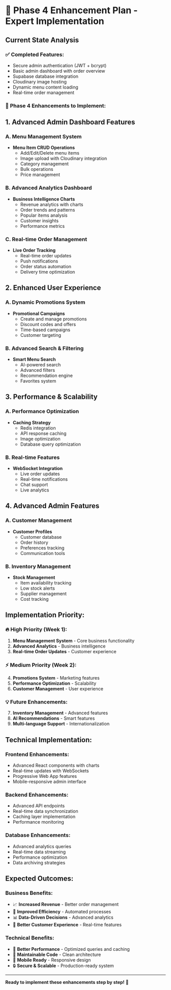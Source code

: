 # 🚀 Phase 4 Enhancement Plan - Expert Implementation

## **Current State Analysis**

### ✅ **Completed Features:**
- Secure admin authentication (JWT + bcrypt)
- Basic admin dashboard with order overview
- Supabase database integration
- Cloudinary image hosting
- Dynamic menu content loading
- Real-time order management

### 🎯 **Phase 4 Enhancements to Implement:**

## **1. Advanced Admin Dashboard Features**

### **A. Menu Management System**
- **Menu Item CRUD Operations**
  - Add/Edit/Delete menu items
  - Image upload with Cloudinary integration
  - Category management
  - Bulk operations
  - Price management

### **B. Advanced Analytics Dashboard**
- **Business Intelligence Charts**
  - Revenue analytics with charts
  - Order trends and patterns
  - Popular items analysis
  - Customer insights
  - Performance metrics

### **C. Real-time Order Management**
- **Live Order Tracking**
  - Real-time order updates
  - Push notifications
  - Order status automation
  - Delivery time optimization

## **2. Enhanced User Experience**

### **A. Dynamic Promotions System**
- **Promotional Campaigns**
  - Create and manage promotions
  - Discount codes and offers
  - Time-based campaigns
  - Customer targeting

### **B. Advanced Search & Filtering**
- **Smart Menu Search**
  - AI-powered search
  - Advanced filters
  - Recommendation engine
  - Favorites system

## **3. Performance & Scalability**

### **A. Performance Optimization**
- **Caching Strategy**
  - Redis integration
  - API response caching
  - Image optimization
  - Database query optimization

### **B. Real-time Features**
- **WebSocket Integration**
  - Live order updates
  - Real-time notifications
  - Chat support
  - Live analytics

## **4. Advanced Admin Features**

### **A. Customer Management**
- **Customer Profiles**
  - Customer database
  - Order history
  - Preferences tracking
  - Communication tools

### **B. Inventory Management**
- **Stock Management**
  - Item availability tracking
  - Low stock alerts
  - Supplier management
  - Cost tracking

## **Implementation Priority:**

### **🔥 High Priority (Week 1):**
1. **Menu Management System** - Core business functionality
2. **Advanced Analytics** - Business intelligence
3. **Real-time Order Updates** - Customer experience

### **⚡ Medium Priority (Week 2):**
4. **Promotions System** - Marketing features
5. **Performance Optimization** - Scalability
6. **Customer Management** - User experience

### **💡 Future Enhancements:**
7. **Inventory Management** - Advanced features
8. **AI Recommendations** - Smart features
9. **Multi-language Support** - Internationalization

## **Technical Implementation:**

### **Frontend Enhancements:**
- Advanced React components with charts
- Real-time updates with WebSockets
- Progressive Web App features
- Mobile-responsive admin interface

### **Backend Enhancements:**
- Advanced API endpoints
- Real-time data synchronization
- Caching layer implementation
- Performance monitoring

### **Database Enhancements:**
- Advanced analytics queries
- Real-time data streaming
- Performance optimization
- Data archiving strategies

## **Expected Outcomes:**

### **Business Benefits:**
- 📈 **Increased Revenue** - Better order management
- 🎯 **Improved Efficiency** - Automated processes
- 📊 **Data-Driven Decisions** - Advanced analytics
- 👥 **Better Customer Experience** - Real-time features

### **Technical Benefits:**
- 🚀 **Better Performance** - Optimized queries and caching
- 🔧 **Maintainable Code** - Clean architecture
- 📱 **Mobile Ready** - Responsive design
- 🔒 **Secure & Scalable** - Production-ready system

---

**Ready to implement these enhancements step by step!** 🎉
